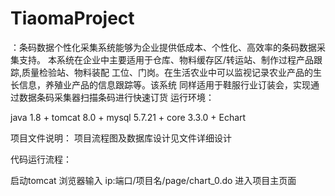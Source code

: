 # TiaomaProject
：条码数据个性化采集系统能够为企业提供低成本、个性化、高效率的条码数据采集支持。 本系统在企业中主要适用于仓库、物料缓存区/转运站、制作过程产品跟踪,质量检验站、物料装配 工位、门岗。在生活农业中可以监视记录农业产品的生长信息，养殖业产品的信息跟踪等。该系统 同样适用于鞋服行业订装会，实现通过数据条码采集器扫描条码进行快速订货
运行环境：

java 1.8 + tomcat 8.0 + mysql 5.7.21 + core 3.3.0 + Echart


项目文件说明：
项目流程图及数据库设计见文件详细设计

代码运行流程：


启动tomcat   浏览器输入 ip:端口/项目名/page/chart_0.do 进入项目主页面






